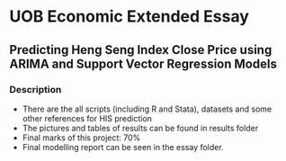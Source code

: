 # UOB Economic Extended Essay
## Predicting Heng Seng Index Close Price using ARIMA and Support Vector Regression Models

### Description

- There are the all scripts (including R and Stata), datasets and some other references for HIS prediction
- The pictures and tables of results can be found in results folder
- Final marks of this project: 70%
- Final modelling report can be seen in the essay folder.

